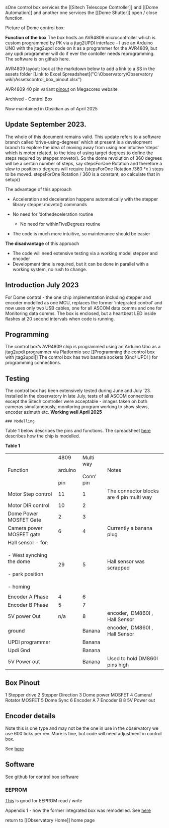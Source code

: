 sOne control box services the [[Sitech Telescope Controller]] and [[Dome  Automation]] and another one services the [[Dome Shutter]] open / close function.

Picture of Dome control box:


**Function of the box**
The box hosts an AVR4809 microcontroller which is custom programmed by PK via a jtag2UPDI interface - I use an Arduino UNO with the jtag2updi code on it as a programmer for the AVR4809, but any updi programmer will do if ever the contoller needs reprogramming.
The software is on github here.

AVR4809 layout:
look at the markdown below to add a link to a SS in the assets folder
[Link to Excel Spreadsheet]("C:\Observatory\Observatory wiki\Assetscontrol_box_pinout.xlsx")

AVR4809 40 pin variant [pinout](https://github.com/MCUdude/MegaCoreX?tab=readme-ov-file) on Megacorex website



Archived - Control Box 

Now maintained in Obsidian as of April 2025

## Update September 2023. 

The whole of this document remains valid. This update refers to a software branch called ‘drive-using-degrees’ which at present is a development branch to explore the idea of moving away from using non intuitive ‘steps’ which is motor related, to the idea of using target degrees to define the steps required by stepper.moveto(). So the dome revolution of 360 degrees will be a certain number of steps, say stepsForOne Rotation and therefore a slew to position x degrees will require (stepsForOne Rotation /360 *x ) steps to be moved. stepsForOne Rotation / 360 is a constant, so calculate that in setup()

The advantage of this approach

- Acceleration and deceleration happens automatically with the stepper library stepper.moveto() commands
    
- No need for ‘dothedeceleration routine
   - No need for withinFiveDegrees routine
- The code is much more intuitive, so maintenance should be easier
    
**The disadvantage** of this approach

- The code will need extensive testing via a working model stepper and encoder
- Development time is required, but it can be done in parallel with a working system, no rush to change.
## Introduction July 2023

For Dome control - the one chip implementation including stepper and encoder modelled as one MCU, replaces the former ‘integrated control’ and now uses only two USB cables, one for all ASCOM data comms and one for Monitoring data comms. The box is enclosed, but a heartbeat LED inside flashes at 20 second intervals when code is running.
## Programming

The control box’s AVR4809 chip is programmed using an Arduino Uno as a jtag2updi programmer via Platformio see [[Programming the control box with jtag2updi]] The control box has two banana sockets (Gnd/ UPDI ) for programming connections. 

## Testing

The control box has been extensively tested during June and July ‘23. Installed in the observatory in late July, tests of all ASCOM connections except the Sitech controller were acceptable - images taken on both cameras simultaneously, monitoring program working to show slews, encoder azimuth etc. **Working well April 2025**


    
    ### Modelling

Table 1 below describes the pins and functions. The spreadsheet [here](https://docs.google.com/spreadsheets/u/0/d/1RLFg1F5WgP97Ck7IOUJbF8Lhts_1J4T0fl-OKxMCbDc/edit) describes how the chip is modelled.

**Table 1**

|   |   |   |   |
|---|---|---|---|
|Function|4809 <br><br>arduino <br><br>pin|Multi way<br><br>Conn’ pin|Notes|
|Motor Step control|11|1|The connector blocks are 4 pin multi way|
|Motor DIR control|10|2||
|Dome Power MOSFET Gate|2|3||
|Camera power MOSFET gate|6|4|Currently a banana plug|
|Hall sensor - for:<br><br>- West synching the dome <br><br>- park position  <br><br>- homing|29|5|Hall sensor was scrapped|
|||||
|Encoder A Phase|4|6||
|Encoder B Phase|5|7||
|5V power Out|n/a|8|encoder,  DM860I , Hall Sensor|
|ground||Banana|encoder,  DM860I , Hall Sensor|
|UPDI programmer||Banana||
|Updi Gnd||Banana||
|5V Power out||Banana|Used to hold DM860I pins high|

## Box Pinout

1 Stepper drive
2 Stepper Direction
3 Dome power MOSFET
4 Camera/ Rotator MOSFET
5 Dome Sync
6 Encoder A
7 Encoder B
8 5V Power out

## Encoder details

Note this is one type and may not be the one in use in the observatory we use 600 ticks per rev. More is fine, but code will need adjustment in control box.

See [here](https://sharvielectronics.com/product/e38s6g5-600b-g24n-photoelectric-incremental-rotary-encoder/)

## Software

See github for control box software

### EEPROM

[This](https://teslabs.com/openplayer/docs/docs/prognotes/EEPROM%20Tutorial.pdf) is good for EEPROM read / write

  Appendix 1 - how the former integrated box was remodelled. See [here](https://docs.google.com/document/d/1atwApJ2Rd58Dv2i7JQ5XCE-euWsRQEW1fJAKeIhEzwI/edit)



return to [[Observatory Home]] home page